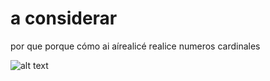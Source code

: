 # a considerar

por que porque
cómo
ai aírealicé realice
numeros cardinales

![alt text](https://eduvers.org/app/logo-eduvers.svg)